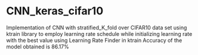 # CNN_keras_cifar10
Implementation of CNN with stratified_K_fold over CIFAR10 data set using ktrain library to employ learning rate schedule while initializing learning rate with the best value using Learning Rate Finder in ktrain
Accuracy of the model obtained is 86.17%
